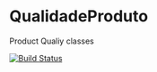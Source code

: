 # QualidadeProduto
Product Qualiy classes

[![Build Status](https://travis-ci.com/AugustoKlaic/QualidadeProduto.svg?branch=master)](https://travis-ci.com/AugustoKlaic/QualidadeProduto)
